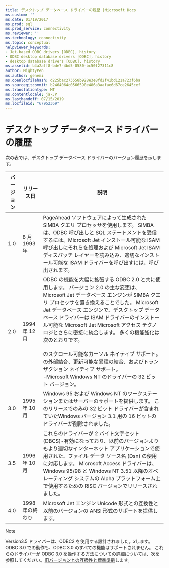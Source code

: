 ```yaml
---
title: デスクトップ データベース ドライバーの履歴 |Microsoft Docs
ms.custom: ''
ms.date: 01/19/2017
ms.prod: sql
ms.prod_service: connectivity
ms.reviewer: ''
ms.technology: connectivity
ms.topic: conceptual
helpviewer_keywords:
- Jet-based ODBC drivers [ODBC], history
- ODBC desktop database drivers [ODBC], history
- desktop database drivers [ODBC], history
ms.assetid: b4a2aff8-bde7-4bd5-8580-bc50f27311c8
author: MightyPen
ms.author: genemi
ms.openlocfilehash: d225bac273558b928e3e8fd2f41bd121a723f6ba
ms.sourcegitcommit: b2464064c0566590e486a3aafae6d67ce2645cef
ms.translationtype: MT
ms.contentlocale: ja-JP
ms.lasthandoff: 07/15/2019
ms.locfileid: "67952369"
---
```

# <a name="history-of-the-desktop-database-drivers"></a>デスクトップ データベース ドライバーの履歴
次の表では、デスクトップ データベース ドライバーのバージョン履歴を示します。  
  
|バージョン|リリース日|説明|  
|-------------|------------------|-----------------|  
|1.0|8 月 1993 年|PageAhead ソフトウェアによって生成された SIMBA クエリ プロセッサを使用します。 SIMBA は、ODBC 呼び出しと SQL ステートメントを受信するには、Microsoft Jet インストール可能な ISAM 呼び出しにそれらを処理および Microsoft Jet ISAM ディスパッチ レイヤーを読み込み、適切なインストール可能な ISAM ドライバーを呼び出すには、呼び出されます。|  
|2.0|1994 年 12 月|ODBC の機能を大幅に拡張する ODBC 2.0 と共に使用します。 バージョン 2.0 の主な変更は、Microsoft Jet データベース エンジンが SIMBA クエリ プロセッサを置き換えることでした。 Microsoft Jet データベース エンジンで、デスクトップ データベース ドライバーは ISAM ドライバーのインストール可能な Microsoft Jet Microsoft アクセス テクノロジとさらに密接に統合します。 多くの機能強化は次のとおりです。<br /><br /> のスクロール可能なカーソル ネイティブ サポート。<br />の外部結合、更新可能な異種の結合、およびトランザクション ネイティブ サポート。<br />-Microsoft Windows NT のドライバーの 32 ビット バージョン。|  
|3.0|1995 年 10 月|Windows 95 および Windows NT のワークステーションまたはサーバーのサポートを提供します。 このリリースでのみの 32 ビット ドライバーが含まれていたWindows バージョン 3.1 用の 16 ビットのドライバーが削除されました。|  
|3.5|1996 年 10 月|これらのドライバーが 2 バイト文字セット (DBCS)-有効になっており、以前のバージョンよりもより適切なインターネット アプリケーションで使用された、ファイル データ ソース名 (Dsn) の使用に対応します。 Microsoft Access ドライバーは、Windows 95/98 と Windows NT 3.51 以降のオペレーティング システムの Alpha プラットフォーム上で使用するための RISC バージョンでリリースされました。|  
|4.0|1998 年の終わり|Microsoft Jet エンジン Unicode 形式との互換性と以前のバージョンの ANSI 形式のサポートを提供します。|  
  
> [!NOTE]  
>  Version3.5 ドライバーは、ODBC2 を使用する設計されました。*x*します。 ODBC 3.0 での動作も、ODBC 3.0 のすべての機能はサポートされません。 これらのドライバーが ODBC 3.0 を操作する方法についての詳細については、次を参照してください。[旧バージョンとの互換性と標準準拠](../../odbc/reference/develop-app/backward-compatibility-and-standards-compliance.md)します。
